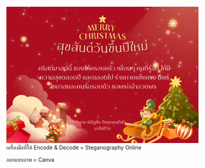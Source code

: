 ![ALT TEXT.](download.png)
เครื่องมือที่ให้
Encode & Decode = Steganography Online

ออกแบบภาพ = Canva
